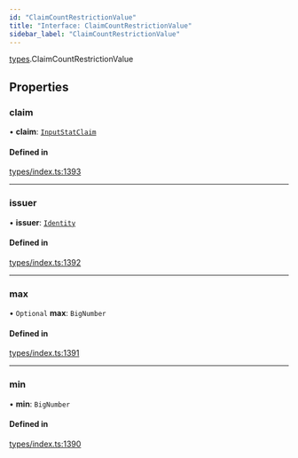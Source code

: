 ```yaml
---
id: "ClaimCountRestrictionValue"
title: "Interface: ClaimCountRestrictionValue"
sidebar_label: "ClaimCountRestrictionValue"
---
```


[types](../../../modules/Types/Types.md).ClaimCountRestrictionValue

## Properties

### claim

• **claim**: [`InputStatClaim`](../../../modules/Types/Types.md#inputstatclaim)

#### Defined in

[types/index.ts:1393](https://github.com/PolymeshAssociation/polymesh-sdk/blob/95e180d2/src/types/index.ts#L1393)

___

### issuer

• **issuer**: [`Identity`](../../../classes/API/Entities/Identity/Identity.md)

#### Defined in

[types/index.ts:1392](https://github.com/PolymeshAssociation/polymesh-sdk/blob/95e180d2/src/types/index.ts#L1392)

___

### max

• `Optional` **max**: `BigNumber`

#### Defined in

[types/index.ts:1391](https://github.com/PolymeshAssociation/polymesh-sdk/blob/95e180d2/src/types/index.ts#L1391)

___

### min

• **min**: `BigNumber`

#### Defined in

[types/index.ts:1390](https://github.com/PolymeshAssociation/polymesh-sdk/blob/95e180d2/src/types/index.ts#L1390)
